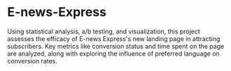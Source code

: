 # E-news-Express
Using statistical analysis, a/b testing, and visualization, this project assesses the efficacy of E-news Express's new landing page in attracting subscribers. Key metrics like conversion status and time spent on the page are analyzed, along with exploring the influence of preferred language on conversion rates.
